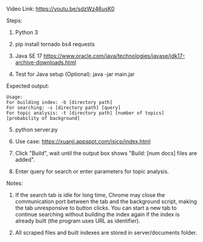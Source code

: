 Video Link: https://youtu.be/sdzWz46usK0

Steps:
1. Python 3

2. pip install tornado bs4 requests

3. Java SE 17
https://www.oracle.com/java/technologies/javase/jdk17-archive-downloads.html

4. Test for Java setup (Optional):
java -jar main.jar

Expected output:
```
Usage:
For building index: -b [directory path]
For searching: -s [directory path] [query]
For topic analysis: -t [directory path] [number of topics] [probability of background]
```

5. python server.py

6. Use case: https://xuanji.appspot.com/isicp/index.html

7. Click "Build", wait until the output box shows "Build: [num docs] files are added".

8. Enter query for search or enter parameters for topic analysis.

Notes:
1) If the search tab is idle for long time, Chrome may close the communication port between the tab and the background script, making the tab unresponsive to button clicks.
You can start a new tab to continue searching without building the index again if the index is already built (the program uses URL as identifier).

2) All scraped files and built indexes are stored in server/documents folder.
